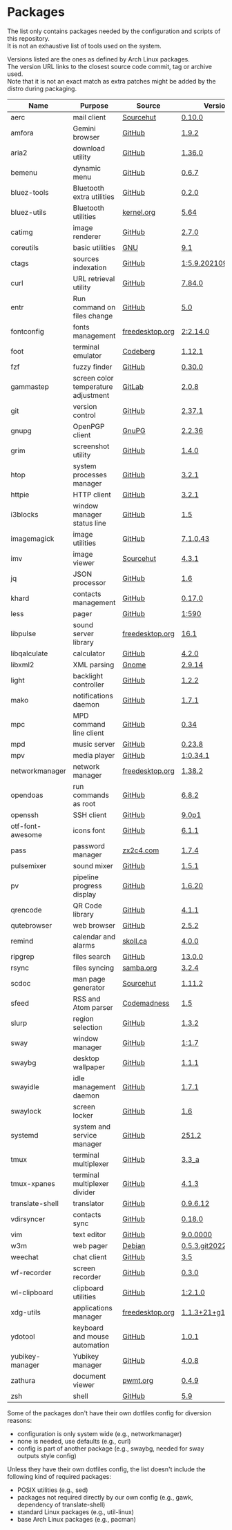 # Packages

The list only contains packages needed by the configuration and scripts of this repository.  
It is not an exhaustive list of tools used on the system.

Versions listed are the ones as defined by Arch Linux packages.  
The version URL links to the closest source code commit, tag or archive used.  
Note that it is not an exact match as extra patches might be added by the distro during packaging.

| Name                   | Purpose                              | Source                                                                                 | Version                                                                                                                                     |
|------------------------|--------------------------------------|----------------------------------------------------------------------------------------|---------------------------------------------------------------------------------------------------------------------------------------------|
| aerc                   | mail client                          | [Sourcehut](https://git.sr.ht/~sircmpwn/aerc)                                          | [0.10.0](https://git.sr.ht/~rjarry/aerc/refs/0.10.0)                                                                                        |
| amfora                 | Gemini browser                       | [GitHub](https://github.com/makeworld-the-better-one/amfora)                           | [1.9.2](https://github.com/makeworld-the-better-one/amfora/releases/tag/v1.9.2)                                                             |
| aria2                  | download utility                     | [GitHub](https://github.com/aria2/aria2)                                               | [1.36.0](https://github.com/aria2/aria2/releases/tag/release-1.36.0)                                                                        |
| bemenu                 | dynamic menu                         | [GitHub](https://github.com/Cloudef/bemenu)                                            | [0.6.7](https://github.com/Cloudef/bemenu/releases/tag/0.6.7)                                                                               |
| bluez-tools            | Bluetooth extra utilities            | [GitHub](https://github.com/khvzak/bluez-tools)                                        | [0.2.0](https://github.com/khvzak/bluez-tools/commit/7cb788c9c43facfd2d14ff50e16d6a19f033a6a7)                                              |
| bluez-utils            | Bluetooth utilities                  | [kernel.org](https://git.kernel.org/pub/scm/bluetooth/bluez.git)                       | [5.64](https://git.kernel.org/pub/scm/bluetooth/bluez.git/tag/?h=5.64)                                                                      |
| catimg                 | image renderer                       | [GitHub](https://github.com/posva/catimg)                                              | [2.7.0](https://github.com/posva/catimg/releases/tag/2.7.0)                                                                                 |
| coreutils              | basic utilities                      | [GNU](http://git.savannah.gnu.org/cgit/coreutils.git/)                                 | [9.1](http://git.savannah.gnu.org/cgit/coreutils.git/tag/?h=v9.1)                                                                           |
| ctags                  | sources indexation                   | [GitHub](https://github.com/universal-ctags/ctags)                                     | [1:5.9.20210905.0](https://github.com/universal-ctags/ctags/releases/tag/p5.9.20210905.0)                                                   |
| curl                   | URL retrieval utility                | [GitHub](https://github.com/curl/curl)                                                 | [7.84.0](https://github.com/curl/curl/releases/tag/curl-7_84_0)                                                                             |
| entr                   | Run command on files change          | [GitHub](https://github.com/eradman/entr)                                              | [5.0](https://github.com/eradman/entr/releases/tag/5.0)                                                                                     |
| fontconfig             | fonts management                     | [freedesktop.org](https://gitlab.freedesktop.org/fontconfig/fontconfig)                | [2:2.14.0](https://gitlab.freedesktop.org/fontconfig/fontconfig/-/tags/2.14.0)                                                              |
| foot                   | terminal emulator                    | [Codeberg](https://codeberg.org/dnkl/foot)                                             | [1.12.1](https://codeberg.org/dnkl/foot/src/tag/1.12.1)                                                                                     |
| fzf                    | fuzzy finder                         | [GitHub](https://github.com/junegunn/fzf)                                              | [0.30.0](https://github.com/junegunn/fzf/releases/tag/0.30.0)                                                                               |
| gammastep              | screen color temperature adjustment  | [GitLab](https://gitlab.com/chinstrap/gammastep)                                       | [2.0.8](https://gitlab.com/chinstrap/gammastep/-/tags/v2.0.8)                                                                               |
| git                    | version control                      | [GitHub](https://github.com/git/git)                                                   | [2.37.1](https://github.com/git/git/releases/tag/v2.37.1)                                                                                   |
| gnupg                  | OpenPGP client                       | [GnuPG](https://git.gnupg.org/cgi-bin/gitweb.cgi?p=gnupg.git)                          | [2.2.36](https://git.gnupg.org/cgi-bin/gitweb.cgi?p=gnupg.git;a=tag;h=gnupg-2.2.36)                                                         |
| grim                   | screenshot utility                   | [GitHub](https://github.com/emersion/grim)                                             | [1.4.0](https://github.com/emersion/grim/releases/tag/v1.4.0)                                                                               |
| htop                   | system processes manager             | [GitHub](https://github.com/htop-dev/htop)                                             | [3.2.1](https://github.com/htop-dev/htop/releases/tag/3.2.1)                                                                                |
| httpie                 | HTTP client                          | [GitHub](https://github.com/jakubroztocil/httpie)                                      | [3.2.1](https://github.com/jakubroztocil/httpie/releases/tag/3.2.1)                                                                         |
| i3blocks               | window manager status line           | [GitHub](https://github.com/vivien/i3blocks)                                           | [1.5](https://github.com/vivien/i3blocks/releases/tag/1.5)                                                                                  |
| imagemagick            | image utilities                      | [GitHub](https://github.com/ImageMagick/ImageMagick)                                   | [7.1.0.43](https://github.com/ImageMagick/ImageMagick/releases/tag/7.1.0-43)                                                                |
| imv                    | image viewer                         | [Sourcehut](https://git.sr.ht/~exec64/imv)                                             | [4.3.1](https://git.sr.ht/~exec64/imv/tree/ad33be2999558a8c53c86b3e632581e5208fa580)                                                        |
| jq                     | JSON processor                       | [GitHub](https://github.com/stedolan/jq)                                               | [1.6](https://github.com/stedolan/jq/releases/tag/jq-1.6)                                                                                   |
| khard                  | contacts management                  | [GitHub](https://github.com/scheibler/khard)                                           | [0.17.0](https://github.com/scheibler/khard/releases/tag/v0.17.0)                                                                           |
| less                   | pager                                | [GitHub](https://github.com/gwsw/less)                                                 | [1:590](https://github.com/gwsw/less/releases/tag/v590)                                                                                     |
| libpulse               | sound server library                 | [freedesktop.org](https://gitlab.freedesktop.org/pulseaudio/pulseaudio)                | [16.1](https://gitlab.freedesktop.org/pulseaudio/pulseaudio/-/tags/v16.1)                                                                   |
| libqalculate           | calculator                           | [GitHub](https://github.com/Qalculate/libqalculate)                                    | [4.2.0](https://github.com/Qalculate/libqalculate/releases/tag/v4.2.0)                                                                      |
| libxml2                | XML parsing                          | [Gnome](https://gitlab.gnome.org/GNOME/libxml2/)                                       | [2.9.14](https://gitlab.gnome.org/GNOME/libxml2/tags/v2.9.14)                                                                               |
| light                  | backlight controller                 | [GitHub](https://github.com/haikarainen/light)                                         | [1.2.2](https://github.com/haikarainen/light/releases/tag/v1.2.2)                                                                           |
| mako                   | notifications daemon                 | [GitHub](https://github.com/emersion/mako)                                             | [1.7.1](https://github.com/emersion/mako/releases/tag/v1.7.1)                                                                               |
| mpc                    | MPD command line client              | [GitHub](https://github.com/MusicPlayerDaemon/mpc)                                     | [0.34](https://github.com/MusicPlayerDaemon/mpc/releases/tag/v0.34)                                                                         |
| mpd                    | music server                         | [GitHub](https://github.com/MusicPlayerDaemon/MPD)                                     | [0.23.8](https://github.com/MusicPlayerDaemon/MPD/releases/tag/v0.23.8)                                                                     |
| mpv                    | media player                         | [GitHub](https://github.com/mpv-player/mpv)                                            | [1:0.34.1](https://github.com/mpv-player/mpv/releases/tag/v0.34.1)                                                                          |
| networkmanager         | network manager                      | [freedesktop.org](https://gitlab.freedesktop.org/NetworkManager/NetworkManager)        | [1.38.2](https://gitlab.freedesktop.org/NetworkManager/NetworkManager/-/tags/1.38.2)                                                        |
| opendoas               | run commands as root                 | [GitHub](https://github.com/Duncaen/OpenDoas)                                          | [6.8.2](https://github.com/Duncaen/OpenDoas/releases/tag/v6.8.2)                                                                            |
| openssh                | SSH client                           | [GitHub](https://github.com/openssh/openssh-portable)                                  | [9.0p1](https://github.com/openssh/openssh-portable/releases/tag/V_9_0_P1)                                                                  |
| otf-font-awesome       | icons font                           | [GitHub](https://github.com/FortAwesome/Font-Awesome)                                  | [6.1.1](https://github.com/FortAwesome/Font-Awesome/releases/tag/6.1.1)                                                                     |
| pass                   | password manager                     | [zx2c4.com](https://git.zx2c4.com/password-store/)                                     | [1.7.4](https://git.zx2c4.com/password-store/tag/?h=1.7.4)                                                                                  |
| pulsemixer             | sound mixer                          | [GitHub](https://github.com/GeorgeFilipkin/pulsemixer)                                 | [1.5.1](https://github.com/GeorgeFilipkin/pulsemixer/releases/tag/1.5.1)                                                                    |
| pv                     | pipeline progress display            | [GitHub](https://github.com/a-j-wood/pv)                                               | [1.6.20](https://github.com/a-j-wood/pv/releases/tag/v1.6.20)                                                                               |
| qrencode               | QR Code library                      | [GitHub](https://github.com/fukuchi/libqrencode)                                       | [4.1.1](https://github.com/fukuchi/libqrencode/releases/tag/v4.1.1)                                                                         |
| qutebrowser            | web browser                          | [GitHub](https://github.com/qutebrowser/qutebrowser)                                   | [2.5.2](https://github.com/qutebrowser/qutebrowser/releases/tag/v2.5.2)                                                                     |
| remind                 | calendar and alarms                  | [skoll.ca](https://git.skoll.ca/Skollsoft-Public/Remind)                               | [4.0.0](https://git.skoll.ca/Skollsoft-Public/Remind/src/tag/04.00.00)                                                                      |
| ripgrep                | files search                         | [GitHub](https://github.com/BurntSushi/ripgrep)                                        | [13.0.0](https://github.com/BurntSushi/ripgrep/releases/tag/13.0.0)                                                                         |
| rsync                  | files syncing                        | [samba.org](https://git.samba.org/?p=rsync.git)                                        | [3.2.4](https://git.samba.org/?p=rsync.git;a=tag;h=refs/tags/v3.2.4)                                                                        |
| scdoc                  | man page generator                   | [Sourcehut](https://git.sr.ht/~sircmpwn/scdoc)                                         | [1.11.2](https://git.sr.ht/~sircmpwn/scdoc/refs/1.11.2)                                                                                     |
| sfeed                  | RSS and Atom parser                  | [Codemadness](https://codemadness.org/git/sfeed)                                       | [1.5](https://git.codemadness.org/sfeed/commit/41b46d04521618d33bb159cc963b1d8e6b6e173f.html)                                               |
| slurp                  | region selection                     | [GitHub](https://github.com/emersion/slurp)                                            | [1.3.2](https://github.com/emersion/slurp/releases/tag/v1.3.2)                                                                              |
| sway                   | window manager                       | [GitHub](https://github.com/swaywm/sway)                                               | [1:1.7](https://github.com/swaywm/sway/releases/tag/1.7)                                                                                    |
| swaybg                 | desktop wallpaper                    | [GitHub](https://github.com/swaywm/swaybg)                                             | [1.1.1](https://github.com/swaywm/swaybg/releases/tag/v1.1.1)                                                                               |
| swayidle               | idle management daemon               | [GitHub](https://github.com/swaywm/swayidle)                                           | [1.7.1](https://github.com/swaywm/swayidle/releases/tag/1.7.1)                                                                              |
| swaylock               | screen locker                        | [GitHub](https://github.com/swaywm/swaylock)                                           | [1.6](https://github.com/swaywm/swaylock/releases/tag/1.6)                                                                                  |
| systemd                | system and service manager           | [GitHub](https://github.com/systemd/systemd)                                           | [251.2](https://github.com/systemd/systemd-stable/releases/tag/v251.2)                                                                      |
| tmux                   | terminal multiplexer                 | [GitHub](https://github.com/tmux/tmux)                                                 | [3.3_a](https://github.com/tmux/tmux/releases/tag/3.3a)                                                                                     |
| tmux-xpanes            | terminal multiplexer divider         | [GitHub](https://github.com/greymd/tmux-xpanes)                                        | [4.1.3](https://github.com/greymd/tmux-xpanes/releases/tag/v4.1.3)                                                                          |
| translate-shell        | translator                           | [GitHub](https://github.com/soimort/translate-shell)                                   | [0.9.6.12](https://github.com/soimort/translate-shell/releases/tag/v0.9.6.12)                                                               |
| vdirsyncer             | contacts sync                        | [GitHub](https://github.com/pimutils/vdirsyncer)                                       | [0.18.0](https://github.com/pimutils/vdirsyncer/releases/tag/0.18.0)                                                                        |
| vim                    | text editor                          | [GitHub](https://github.com/vim/vim)                                                   | [9.0.0000](https://github.com/vim/vim/releases/tag/v9.0.0000)                                                                               |
| w3m                    | web pager                            | [Debian](https://salsa.debian.org/debian/w3m)                                          | [0.5.3.git20220409_1](https://salsa.debian.org/debian/w3m/commit/30486718c5512fef115b01a235a05dad45d4328c)                                  |
| weechat                | chat client                          | [GitHub](https://github.com/weechat/weechat)                                           | [3.5](https://github.com/weechat/weechat/releases/tag/v3.5)                                                                                 |
| wf-recorder            | screen recorder                      | [GitHub](https://github.com/ammen99/wf-recorder)                                       | [0.3.0](https://github.com/ammen99/wf-recorder/releases/tag/v0.3.0)                                                                         |
| wl-clipboard           | clipboard utilities                  | [GitHub](https://github.com/bugaevc/wl-clipboard)                                      | [1:2.1.0](https://github.com/bugaevc/wl-clipboard/releases/tag/v2.1.0)                                                                      |
| xdg-utils              | applications manager                 | [freedesktop.org](https://gitlab.freedesktop.org/xdg/xdg-utils)                        | [1.1.3+21+g1a58bc2](https://gitlab.freedesktop.org/xdg/xdg-utils/-/commit/1a58bc28f6844898532daf9ee1bf6da7764955a9)                         |
| ydotool                | keyboard and mouse automation        | [GitHub](https://github.com/ReimuNotMoe/ydotool)                                       | [1.0.1](https://github.com/ReimuNotMoe/ydotool/releases/tag/v1.0.1)                                                                         |
| yubikey-manager        | Yubikey manager                      | [GitHub](https://github.com/Yubico/yubikey-manager)                                    | [4.0.8](https://github.com/Yubico/yubikey-manager/releases/tag/yubikey-manager-4.0.8)                                                       |
| zathura                | document viewer                      | [pwmt.org](https://git.pwmt.org/pwmt/zathura)                                          | [0.4.9](https://git.pwmt.org/pwmt/zathura/tags/0.4.9)                                                                                       |
| zsh                    | shell                                | [GitHub](https://github.com/zsh-users/zsh)                                             | [5.9](https://github.com/zsh-users/zsh/releases/tag/zsh-5.9)                                                                                |

Some of the packages don't have their own dotfiles config for diversion reasons:
- configuration is only system wide (e.g., networkmanager)
- none is needed, use defaults (e.g., curl)
- config is part of another package (e.g., swaybg, needed for sway outputs style config)

Unless they have their own dotfiles config, the list doesn't include the following kind of required packages:
- POSIX utilities (e.g., sed)
- packages not required directly by our own config (e.g., gawk, dependency of translate-shell)
- standard Linux packages (e.g., util-linux)
- base Arch Linux packages (e.g., pacman)
